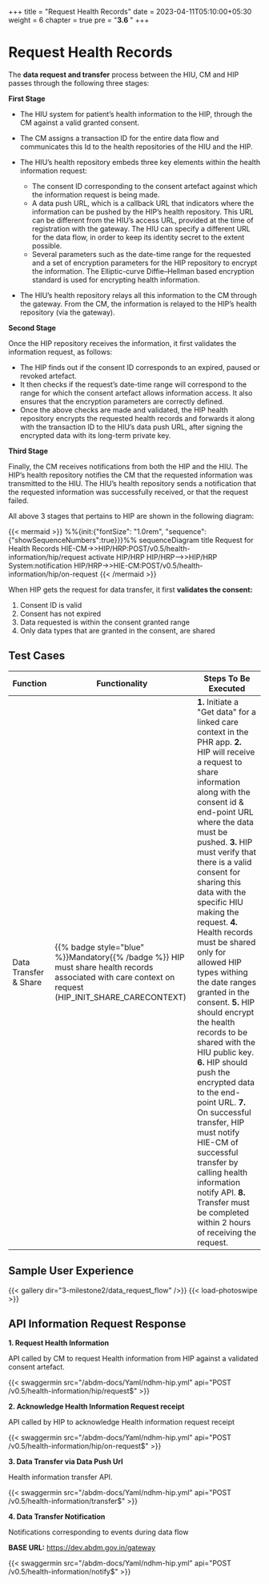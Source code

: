+++
title = "Request Health Records"
date = 2023-04-11T05:10:00+05:30
weight = 6
chapter = true
pre = "<b>3.6 </b>"
+++

# Request Health Records

The **data request and transfer** process between the HIU, CM and HIP passes through the following three stages:

**First Stage**

- The HIU system for patient’s health information to the HIP, through the CM against a valid granted consent.
- The CM assigns a transaction ID for the entire data flow and communicates this Id to the health repositories of the HIU and the HIP.
- The HIU’s health repository embeds three key elements within the health information request:
	- The consent ID corresponding to the consent artefact against which the information request is being made.
	- A data push URL, which is a callback URL that indicators where the information can be pushed by the HIP’s health repository. This URL can be different from the HIU’s access URL, provided at the time of registration with the gateway. The HIU can specify a different URL for the data flow, in order to keep its identity secret to the extent possible.
	- Several parameters such as the date-time range for the requested and a set of encryption parameters for the HIP repository to encrypt the information. The Elliptic-curve Diffie–Hellman based encryption standard is used for encrypting health information.

- The HIU’s health repository relays all this information to the CM through the gateway. From the CM, the information is relayed to the HIP’s health repository (via the gateway).

**Second Stage**

Once the HIP repository receives the information, it first validates the information request, as follows:

- The HIP finds out if the consent ID corresponds to an expired, paused or revoked artefact.
- It then checks if the request’s date-time range will correspond to the range for which the consent artefact allows information access. It also ensures that the encryption parameters are correctly defined.
- Once the above checks are made and validated, the HIP health repository encrypts the requested health records and forwards it along with the transaction ID to the HIU’s data push URL, after signing the encrypted data with its long-term private key.

**Third Stage**

Finally, the CM receives notifications from both the HIP and the HIU. The HIP’s health repository notifies the CM that the requested information was transmitted to the HIU. The HIU’s health repository sends a notification that the requested information was successfully received, or that the request failed.

All above 3 stages that pertains to HIP are shown in the following diagram:

{{< mermaid >}}
%%{init:{"fontSize": "1.0rem", "sequence":{"showSequenceNumbers":true}}}%%
sequenceDiagram
title Request for Health Records 
HIE-CM->>HIP/HRP:POST/v0.5/health-information/hip/request
activate HIP/HRP
HIP/HRP-->>HIP/HRP System:notification
HIP/HRP->>HIE-CM:POST/v0.5/health-information/hip/on-request
{{< /mermaid >}}

When HIP gets the request for data transfer, it first **validates the consent:**
1. Consent ID is valid
2. Consent has not expired
3. Data requested is within the consent granted range
4. Only data types that are granted in the consent, are shared

## Test Cases

Function|Functionality|Steps To Be Executed 
|--|--|---------|
Data Transfer & Share | {{% badge style="blue" %}}Mandatory{{% /badge %}} HIP must share health records associated with care context on request (HIP_INIT_SHARE_CARECONTEXT)| **1.** Initiate a "Get data" for a linked care context in the PHR app. **2.** HIP will receive a request to share information along with the consent id & end-point URL where the data must be pushed. **3.** HIP must verify that there is a valid consent for sharing this data with the specific HIU making the request. **4.** Health records must be shared only for allowed HIP types withing the date ranges granted in the consent. **5.** HIP should encrypt the health records to be shared with the HIU public key. **6.** HIP should push the encrypted data to the end-point URL. **7.** On successful transfer, HIP must notify HIE-CM of successful transfer by calling health information notify API. **8.** Transfer must be completed within 2 hours of receiving the request.

## Sample User Experience 

{{< gallery dir="3-milestone2/data_request_flow" />}} {{< load-photoswipe >}}

## API Information Request Response 

**1. Request Health Information**

API called by CM to request Health information from HIP against a validated consent artefact.

{{< swaggermin src="/abdm-docs/Yaml/ndhm-hip.yml" api="POST /v0.5/health-information/hip/request$" >}}

**2. Acknowledge Health Information Request receipt**

API called by HIP to acknowledge Health information request receipt

{{< swaggermin src="/abdm-docs/Yaml/ndhm-hip.yml" api="POST /v0.5/health-information/hip/on-request$" >}}

**3. Data Transfer via Data Push Url**

Health information transfer API.

{{< swaggermin src="/abdm-docs/Yaml/ndhm-hip.yml" api="POST /v0.5/health-information/transfer$" >}}

**4. Data Transfer Notification**

Notifications corresponding to events during data flow

**BASE URL:** https://dev.abdm.gov.in/gateway

{{< swaggermin src="/abdm-docs/Yaml/ndhm-hip.yml" api="POST /v0.5/health-information/notify$" >}}








